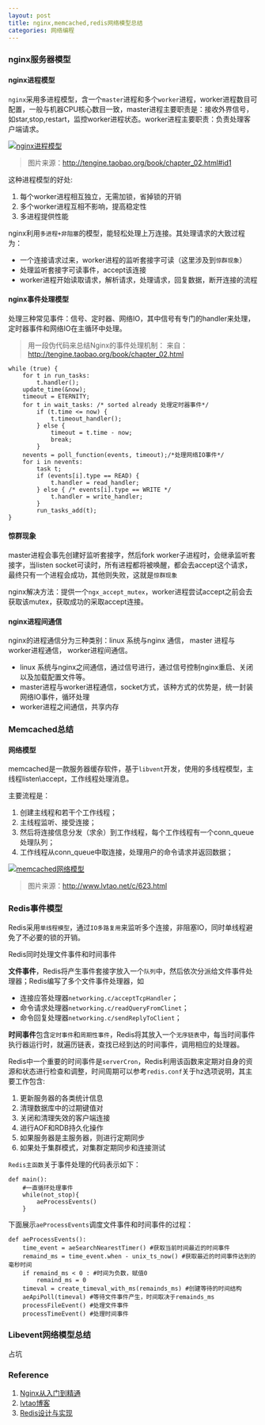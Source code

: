 ```yaml
---
layout: post
title: nginx,memcached,redis网络模型总结
categories: 网络编程
---
```

### nginx服务器模型

#### nginx进程模型

`nginx`采用多进程模型，含一个`master`进程和多个`worker`进程，worker进程数目可配置，一般与机器CPU核心数目一致，master进程主要职责是：接收外界信号，如star,stop,restart，监控worker进程状态。worker进程主要职责：负责处理客户端请求。

[![nginx进程模型](http://7xsvsk.com1.z0.glb.clouddn.com/nginx_process_model.png "nginx进程模型")](http://7xsvsk.com1.z0.glb.clouddn.com/nginx_process_model.png "nginx进程模型")

>图片来源：http://tengine.taobao.org/book/chapter_02.html#id1

这种进程模型的好处:

1. 每个worker进程相互独立，无需加锁，省掉锁的开销
2. 多个worker进程互相不影响，提高稳定性
3. 多进程提供性能

nginx利用`多进程+非阻塞`的模型，能轻松处理上万连接。其处理请求的大致过程为：

* 一个连接请求过来，worker进程的监听套接字可读（这里涉及到`惊群现象`）
* 处理监听套接字可读事件，accept该连接
* worker进程开始读取请求，解析请求，处理请求，回复数据，断开连接的流程

#### nginx事件处理模型

处理三种常见事件：信号、定时器、网络IO，其中信号有专门的handler来处理，定时器事件和网络IO在主循环中处理。

>用一段伪代码来总结Nginx的事件处理机制：
>来自：http://tengine.taobao.org/book/chapter_02.html

```
while (true) {
    for t in run_tasks:
        t.handler();
    update_time(&now);
    timeout = ETERNITY;
    for t in wait_tasks: /* sorted already 处理定时器事件*/
        if (t.time <= now) {
            t.timeout_handler();
        } else {
            timeout = t.time - now;
            break;
        }
    nevents = poll_function(events, timeout);/*处理网络IO事件*/
    for i in nevents:
        task t;
        if (events[i].type == READ) {
            t.handler = read_handler;
        } else { /* events[i].type == WRITE */
            t.handler = write_handler;
        }
        run_tasks_add(t);
}
```

#### 惊群现象

master进程会事先创建好监听套接字，然后fork worker子进程时，会继承监听套接字，当listen socket可读时，所有进程都将被唤醒，都会去accept这个请求，最终只有一个进程会成功，其他则失败，这就是`惊群现象`

nginx解决方法：提供一个`ngx_accept_mutex`，worker进程尝试accept之前会去获取该mutex，获取成功的采取accept连接。

#### nginx进程间通信

nginx的进程通信分为三种类别：linux 系统与nginx 通信， master 进程与worker进程通信， worker进程间通信。

* linux 系统与nginx之间通信，通过信号进行，通过信号控制nginx重启、关闭以及加载配置文件等。
* master进程与worker进程通信，socket方式，该种方式的优势是，统一封装网络IO事件，循环处理
* worker进程之间通信，共享内存

### Memcached总结

#### 网络模型

memcached是一款服务器缓存软件，基于`libvent`开发，使用的多线程模型，主线程listen\accept，工作线程处理消息。

主要流程是：

1. 创建主线程和若干个工作线程；
2. 主线程监听、接受连接；
3. 然后将连接信息分发（求余）到工作线程，每个工作线程有一个conn_queue处理队列；
4. 工作线程从conn_queue中取连接，处理用户的命令请求并返回数据；

[![memcached网络模型](http://7xsvsk.com1.z0.glb.clouddn.com/memcached_network_model.jpg "memcached网络模型")](http://7xsvsk.com1.z0.glb.clouddn.com/memcached_network_model.jpg "memcached网络模型")

> 图片来源：http://www.lvtao.net/c/623.html

### Redis事件模型

Redis采用`单线程模型`，通过`IO多路复用`来监听多个连接，非阻塞IO，同时单线程避免了不必要的锁的开销。

Redis同时处理文件事件和时间事件

**文件事件**，Redis将产生事件套接字放入一个`队列`中，然后依次分派给文件事件处理器；Redis编写了多个文件事件处理器，如

* 连接应答处理器`networking.c/acceptTcpHandler`；
* 命令请求处理器`networking.c/readQueryFromClinet`；
* 命令回复处理器`networking.c/sendReplyToClient`；

**时间事件**包含`定时事件`和`周期性事件`，Redis将其放入一个`无序链表`中，每当时间事件执行器运行时，就遍历链表，查找已经到达的时间事件，调用相应的处理器。

Redis中一个重要的时间事件是`serverCron`，Redis利用该函数来定期对自身的资源和状态进行检查和调整，时间周期可以参考`redis.conf`关于hz选项说明，其主要工作包含:

1. 更新服务器的各类统计信息
2. 清理数据库中的过期键值对
3. 关闭和清理失效的客户端连接
4. 进行AOF和RDB持久化操作
5. 如果服务器是主服务器，则进行定期同步
6. 如果处于集群模式，对集群定期同步和连接测试

`Redis主函数`关于事件处理的代码表示如下：

```
def main():
    #一直循环处理事件
    while(not_stop){
        aeProcessEvents()
	}
```

下面展示`aeProcessEvents`调度文件事件和时间事件的过程：

```
def aeProcessEvents():
    time_event = aeSearchNearestTimer() #获取当前时间最近的时间事件
	remaind_ms = time_event.when - unix_ts_now() #获取最近的时间事件达到的毫秒时间
	if remaind_ms < 0 : #时间为负数，赋值0
	    remaind_ms = 0
	timeval = create_timeval_with_ms(remainds_ms) #创建等待的时间结构
	aeApiPoll(timeval) #等待文件事件产生，时间取决于remainds_ms
	processFileEvent() #处理文件事件
	processTimeEvent() #处理时间事件
```

### Libevent网络模型总结

占坑

### Reference
1. [Nginx从入门到精通](http://tengine.taobao.org/book/chapter_02.html "Nginx从入门到精通")
2. [lvtao博客](http://www.lvtao.net/c/623.html)
3. [Redis设计与实现](http://item.jd.com/11486101.html)